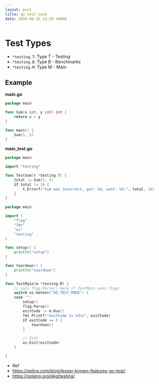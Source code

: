 ```yaml
---
layout: post
title: go test case
date: 2018-06-16 12:29 +0000
---
```


# Test Types
* `*testing.T`: Type T - Testing
* `*testing.B`: Type B - Benchmarks
* `*testing.M`: Type M - Main





## Example
**main.go**

```go
package main

func Sum(x int, y int) int {
	return x + y
}

func main() {
	Sum(5, 5)
}

```


**main_test.go**

```go
package main

import "testing"

func TestSum(t *testing.T) {
	total := Sum(5, 5)
	if total != 10 {
		t.Errorf("Sum was incorrect, got: %d, want: %d.", total, 10)
	}
}

```

```go
package main

import (
	"flag"
	"fmt"
	"os"
	"testing"
)

func setup() {
	println("setup")
}

func teardown() {
	println("teardown")
}

func TestMain(m *testing.M) {
	// call flag.Parse() here if TestMain uses flags
	switch os.Getenv("GO_TEST_MODE") {
	case "":
		setup()
		flag.Parse()
		exitCode := m.Run()
		fmt.Printf("exitCode is %d\n", exitCode)
		if exitCode == 0 {
			teardown()
		}

		// Exit
		os.Exit(exitCode)
	}

}

```
- Ref
 - https://splice.com/blog/lesser-known-features-go-test/
 - https://golang.org/pkg/testing/